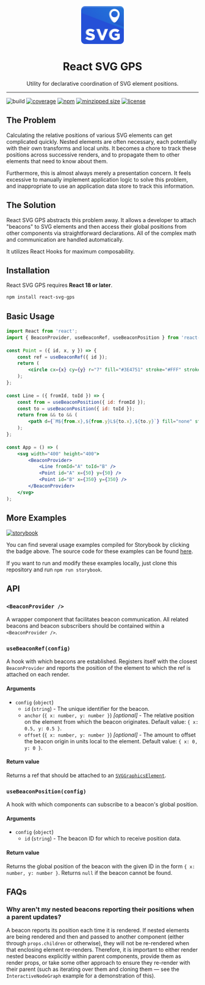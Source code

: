 <p align="center">
    <img src="./logo.png" alt="React SVG GPS" />
</p>

<h1 align="center">React SVG GPS</h1>

<p align="center">
    Utility for declarative coordination of SVG element positions.
</p>

---

![build](https://github.com/kayleecodes1/react-svg-gps/actions/workflows/build.yml/badge.svg)
[![coverage](https://img.shields.io/coveralls/github/kayleecodes1/react-svg-gps.svg)](https://coveralls.io/github/kayleecodes1/react-svg-gps)
[![npm](https://img.shields.io/npm/v/react-svg-gps.svg?color=%230382f8)](https://www.npmjs.com/package/react-svg-gps)
[![minzipped size](https://img.shields.io/bundlephobia/minzip/react-svg-gps.svg?color=%230382f8)](https://bundlephobia.com/result?p=react-svg-gps)
[![license](https://img.shields.io/npm/l/react-svg-gps.svg?color=%230382f8)](https://github.com/kayleecodes1/react-svg-gps/blob/master/LICENSE)

## The Problem

Calculating the relative positions of various SVG elements can get complicated quickly. Nested elements are often necessary, each potentially with their own transforms and local units. It becomes a chore to track these positions across successive renders, and to propagate them to other elements that need to know about them.

Furthermore, this is almost always merely a presentation concern. It feels excessive to manually implement application logic to solve this problem, and inappropriate to use an application data store to track this information.

## The Solution

React SVG GPS abstracts this problem away. It allows a developer to attach "beacons" to SVG elements and then access their global positions from other components via straightforward declarations. All of the complex math and communication are handled automatically.

It utilizes React Hooks for maximum composability.

## Installation

React SVG GPS requires **React 18 or later**.

```sh
npm install react-svg-gps
```

## Basic Usage

```jsx
import React from 'react';
import { BeaconProvider, useBeaconRef, useBeaconPosition } from 'react-svg-gps';

const Point = ({ id, x, y }) => {
    const ref = useBeaconRef({ id });
    return (
        <circle cx={x} cy={y} r="7" fill="#3E4751" stroke="#FFF" strokeWidth="3" ref={ref} />
    );
};

const Line = ({ fromId, toId }) => {
    const from = useBeaconPosition({ id: fromId });
    const to = useBeaconPosition({ id: toId });
    return from && to && (
        <path d={`M${from.x},${from.y}L${to.x},${to.y}`} fill="none" stroke="#447AB9" strokeWidth="4" />
    );
};

const App = () => (
    <svg width="400" height="400">
        <BeaconProvider>
            <Line fromId="A" toId="B" />
            <Point id="A" x={50} y={50} />
            <Point id="B" x={350} y={350} />
        </BeaconProvider>
    </svg>
);
```

## More Examples

[![storybook](https://cdn.jsdelivr.net/gh/storybooks/brand@master/badge/badge-storybook.svg)](http://kayleecodes1.github.io/react-svg-gps/)

You can find several usage examples compiled for Storybook by clicking the badge above. The source code for these examples can be found [here](https://github.com/kayleecodes1/react-svg-gps/tree/master/examples).

If you want to run and modify these examples locally, just clone this repository and run `npm run storybook`.

## API

### `<BeaconProvider />`

A wrapper component that facilitates beacon communication. All related beacons and beacon subscribers should be contained within a `<BeaconProvider />`.

### `useBeaconRef(config)`

A hook with which beacons are established. Registers itself with the closest `BeaconProvider` and reports the position of the element to which the ref is attached on each render.

#### Arguments

- `config` (`object`)
  - `id` (`string`) - The unique identifier for the beacon.
  - `anchor` (`{ x: number, y: number }`) *[optional]* - The relative position on the element from which the beacon originates. Default value: `{ x: 0.5, y: 0.5 }`.
  - `offset` (`{ x: number, y: number }`) *[optional]* - The amount to offset the beacon origin in units local to the element. Default value: `{ x: 0, y: 0 }`.

#### Return value

Returns a ref that should be attached to an [`SVGGraphicsElement`](https://developer.mozilla.org/en-US/docs/Web/API/SVGGraphicsElement).

### `useBeaconPosition(config)`

A hook with which components can subscribe to a beacon's global position.

#### Arguments

- `config` (`object`)
  - `id` (`string`) - The beacon ID for which to receive position data.

#### Return value

Returns the global position of the beacon with the given ID in the form `{ x: number, y: number }`. Returns `null` if the beacon cannot be found.

## FAQs

### Why aren't my nested beacons reporting their positions when a parent updates?

A beacon reports its position each time it is rendered. If nested elements are being rendered and then and passed to another component (either through `props.children` or otherwise), they will not be re-rendered when that enclosing element re-renders. Therefore, it is important to either render nested beacons explicitly within parent components, provide them as render props, or take some other approach to ensure they re-render with their parent (such as iterating over them and cloning them — see the `InteractiveNodeGraph` example for a demonstration of this).
